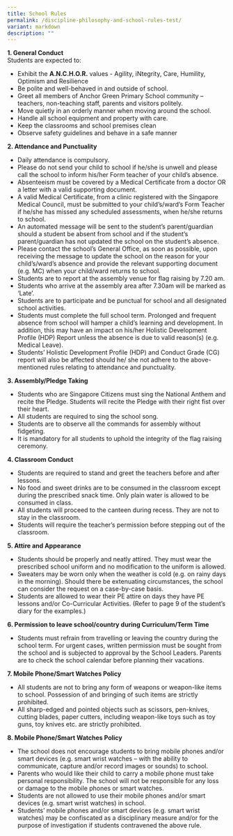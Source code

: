 ```yaml
---
title: School Rules
permalink: /discipline-philosophy-and-school-rules-test/
variant: markdown
description: ""
---
```

**1. General Conduct**<br>
Students are expected to:
* Exhibit the **A.N.C.H.O.R.** values - Agility, iNtegrity, Care, Humility, Optimism and Resilience
* Be polite and well-behaved in and outside of school.
* Greet all members of Anchor Green Primary School community – teachers, non-teaching staff, parents and visitors politely.
* Move quietly in an orderly manner when moving around the school.
* Handle all school equipment and property with care.
* Keep the classrooms and school premises clean
* Observe safety guidelines and behave in a safe manner

**2. Attendance and Punctuality**<br>
* Daily attendance is compulsory.
* Please do not send your child to school if he/she is unwell and please call the school to inform his/her Form teacher of your child’s absence.
* Absenteeism must be covered by a Medical Certificate from a doctor OR a letter with a valid supporting document.
* A valid Medical Certificate, from a clinic registered with the Singapore Medical Council, must be submitted to your child’s/ward’s Form Teacher if he/she has missed any scheduled assessments, when he/she returns to school.
* An automated message will be sent to the student’s parent/guardian should a student be absent from school and if the student’s parent/guardian has not updated the school on the student’s absence.
* Please contact the school’s General Office, as soon as possible, upon receiving the message to update the school on the reason for your child’s/ward’s absence and provide the relevant supporting document (e.g. MC) when your child/ward returns to school.
* Students are to report at the assembly venue for flag raising by 7.20 am.
* Students who arrive at the assembly area after 7.30am will be marked as ‘Late’.
* Students are to participate and be punctual for school and all designated school activities.
* Students must complete the full school term. Prolonged and frequent absence from school will hamper a child’s learning and development. In addition, this may have an impact on his/her Holistic Development Profile (HDP) Report unless the absence is due to valid reason(s) (e.g. Medical Leave).
* Students’ Holistic Development Profile (HDP) and Conduct Grade (CG) report will also be affected should he/ she not adhere to the above-mentioned rules relating to attendance and punctuality.

**3. Assembly/Pledge Taking**<br>
* Students who are Singapore Citizens must sing the National Anthem and recite the Pledge. Students will recite the Pledge with their right fist over their heart.
* All students are required to sing the school song.
* Students are to observe all the commands for assembly without fidgeting.
* It is mandatory for all students to uphold the integrity of the flag raising ceremony.

**4. Classroom Conduct**<br>
* Students are required to stand and greet the teachers before and after lessons.
* No food and sweet drinks are to be consumed in the classroom except during the prescribed snack time. Only plain water is allowed to be consumed in class.
* All students will proceed to the canteen during recess.  They are not to stay in the classroom.
* Students will require the teacher’s permission before stepping out of the classroom.

**5. Attire and Appearance**<br>
* Students should be properly and neatly attired.  They must wear the prescribed school uniform and no modification to the uniform is allowed.
* Sweaters may be worn only when the weather is cold (e.g. on rainy days in the morning). Should there be extenuating circumstances, the school can consider the request on a case-by-case basis.
* Students are allowed to wear their PE attire on days they have PE lessons and/or Co-Curricular Activities. (Refer to page 9 of the student’s diary for the examples.)

**6. Permission to leave school/country during Curriculum/Term Time**<br>
* Students must refrain from travelling or leaving the country during the school term. For urgent cases, written permission must be sought from the school and is subjected to approval by the School Leaders. Parents are to check the school calendar before planning their vacations.

**7. Mobile Phone/Smart Watches Policy**<br>
* All students are not to bring any form of weapons or weapon-like items to school. Possession of and bringing of such items are strictly prohibited.
* All sharp-edged and pointed objects such as scissors, pen-knives, cutting blades, paper cutters, including weapon-like toys such as toy guns, toy knives etc. are strictly prohibited.

**8. Mobile Phone/Smart Watches Policy**<br>
* The school does not encourage students to bring mobile phones and/or smart devices (e.g. smart wrist watches – with the ability to communicate, capture and/or record images or sounds) to school.
* Parents who would like their child to carry a mobile phone must take personal responsibility. The school will not be responsible for any loss or damage to the mobile phones or smart watches.
* Students are not allowed to use their mobile phones and/or smart devices (e.g. smart wrist watches) in school.
* Students’ mobile phones and/or smart devices (e.g. smart wrist watches) may be confiscated as a disciplinary measure and/or for the purpose of investigation if students contravened the above rule.